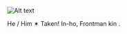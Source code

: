 ![Alt text](https://media4.giphy.com/media/WCfZWey6e31a0GK2rx/giphy.gif?cid=6c09b9528x7scnd3bmcwsgg2ocudcpctzogjqq9qppdjia5q&ep=v1_gifs_search&rid=giphy.gif&ct=g) 


He / Him  ✶ Taken! In-ho, Frontman kin .
